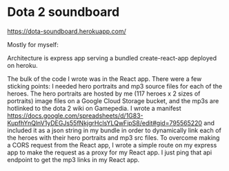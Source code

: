 # Dota 2 soundboard

https://dota-soundboard.herokuapp.com/

Mostly for myself:

Architecture is express app serving a bundled create-react-app deployed on heroku.

The bulk of the code I wrote was in the React app. There were a few sticking points: I needed hero portraits and mp3 source files for each of the heroes. The hero portraits are hosted by me (117 heroes x 2 sizes of portraits) image files on a Google Cloud Storage bucket, and the mp3s are hotlinked to the dota 2 wiki on Gamepedia. I wrote a manifest https://docs.google.com/spreadsheets/d/1G83-KupfhYnQlnV1yDEGJs55fNkjgrHclsYLQwFipS8/edit#gid=795565220 and included it as a json string in my bundle in order to dynamically link each of the heroes with their hero portraits and mp3 src files. To overcome making a CORS request from the React app, I wrote a simple route on my express app to make the request as a proxy for my React app. I just ping that api endpoint to get the mp3 links in my React app.
